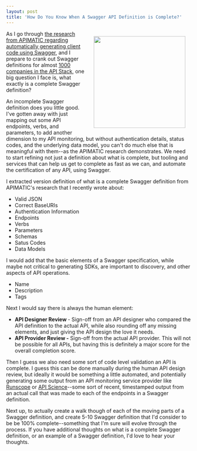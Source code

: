 ```yaml
---
layout: post
title: 'How Do You Know When A Swagger API Definition is Complete?'
---
```

<p><img style="padding: 15px;" src="https://s3.amazonaws.com/kinlane-productions/bw-icons/bw-swagger-round-certified.png" alt="" width="250" align="right" /></p>
<p>As I go through <a href="http://apievangelist.com/2015/06/06/comparison-of-automatic-api-code-generation-tools-for-swagger/">the research from APIMATIC regarding automatically generating client code using Swagger</a>, and I prepare to crank out Swagger definitions for almost <a href="http://theapistack.com/">1000 companies in the API Stack</a>, one big question I face is, what exactly is a complete Swagger definition?</p>
<p>An incomplete Swagger definition does you little good. I've gotten away with just mapping out some API endpoints, verbs, and parameters, to add another dimension to my API monitoring, but without authentication details, status codes, and the underlying data model, you can't do much else that is meaningful with them--as the APIMATIC research demonstrates. We need to start refining not just a definition about what is complete, but tooling and services that can help us get to complete as fast as we can, and automate the certification of any API, using Swagger.</p>
<p>I extracted version definition of what is a complete Swagger definition from APIMATIC's research that I recently wrote about:</p>
<ul>
<li>Valid JSON</li>
<li>Correct BaseURIs</li>
<li>Authentication Information</li>
<li>Endpoints</li>
<li>Verbs</li>
<li>Parameters</li>
<li>Schemas</li>
<li>Satus Codes</li>
<li>Data Models</li>
</ul>
<p>I would add that the basic elements of a Swagger specification, while maybe not critical to generating SDKs, are important to discovery, and other aspects of API operations.&nbsp;</p>
<ul>
<li>Name</li>
<li>Description</li>
<li>Tags</li>
</ul>
<p>Next I would say there is always the human element:</p>
<ul>
<li><strong>API Designer Review </strong>- Sign-off from an API designer who compared the API definition to the actual API, while also rounding off any missing elements, and just giving the API design the love it needs.</li>
<li><strong>API Provider Review -</strong> Sign-off from the actual API provider. This will not be possible for all APIs, but having this is definitely a major score for the overall completion score.</li>
</ul>
<p>Then I guess we also need some sort of code level validation an API is complete. I guess this can be done manually during the human API design review, but ideally it would be something a little automated, and potentially generating some output from an API monitoring service provider like <a href="http://runscope.com">Runscope</a> or <a href="http://apiscience.com">API Science</a>--some sort of recent, timestamped output from an actual call that was made to each of the endpoints in a Swagger definition.</p>
<p>Next up, to actually create a walk though of each of the moving parts of a Swagger definition, and create 5-10 Swagger definition that I'd consider to be be 100% complete--something that I'm sure will evolve through the process. If you have additional thoughts on what is a complete Swagger definition, or an example of a Swagger definition, I'd love to hear your thoughts.</p>
<ul>
</ul>
